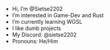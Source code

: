-  Hi, I’m @Sietse2202
-  I’m interested in Game-Dev and Rust
-  I’m currently learning WGSL
-  I like dumb projects
-  My Discord: @sietse2202
-  Pronouns: He/Him
